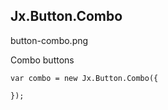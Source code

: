 ## Jx.Button.Combo ##

button-combo.png

Combo buttons

```
var combo = new Jx.Button.Combo({
    
});
```